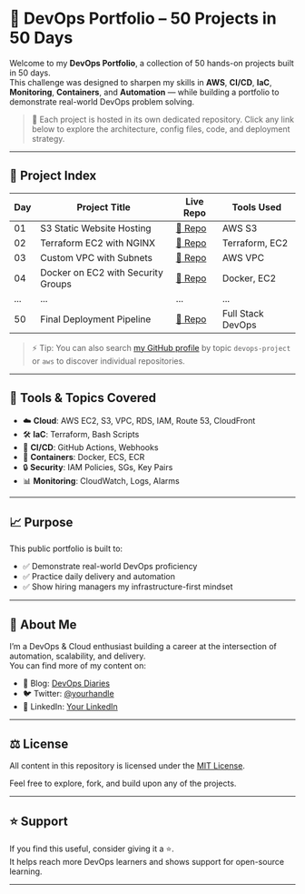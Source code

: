 # 🚀 DevOps Portfolio – 50 Projects in 50 Days

Welcome to my **DevOps Portfolio**, a collection of 50 hands-on projects built in 50 days.  
This challenge was designed to sharpen my skills in **AWS**, **CI/CD**, **IaC**, **Monitoring**, **Containers**, and **Automation** — while building a portfolio to demonstrate real-world DevOps problem solving.

> 📌 Each project is hosted in its own dedicated repository. Click any link below to explore the architecture, config files, code, and deployment strategy.

---

## 📅 Project Index

| Day | Project Title | Live Repo | Tools Used |
|-----|---------------|-----------|------------|
| 01  | S3 Static Website Hosting | [🔗 Repo](https://github.com/abdulraheem/01-s3-static-website) | AWS S3 |
| 02  | Terraform EC2 with NGINX | [🔗 Repo](https://github.com/abdulraheem/02-terraform-ec2-nginx) | Terraform, EC2 |
| 03  | Custom VPC with Subnets | [🔗 Repo](https://github.com/abdulraheem/03-custom-vpc) | AWS VPC |
| 04  | Docker on EC2 with Security Groups | [🔗 Repo](https://github.com/abdulraheem/04-docker-on-ec2) | Docker, EC2 |
| ... | ... | ... | ... |
| 50  | Final Deployment Pipeline | [🔗 Repo](https://github.com/abdulraheem/50-final-pipeline) | Full Stack DevOps |

> ⚡ Tip: You can also search [my GitHub profile](https://github.com/abdulraheem) by topic `devops-project` or `aws` to discover individual repositories.

---

## 🧰 Tools & Topics Covered

- ☁️ **Cloud**: AWS EC2, S3, VPC, RDS, IAM, Route 53, CloudFront
- 🛠️ **IaC**: Terraform, Bash Scripts
- 🔁 **CI/CD**: GitHub Actions, Webhooks
- 🐳 **Containers**: Docker, ECS, ECR
- 🔒 **Security**: IAM Policies, SGs, Key Pairs
- 📊 **Monitoring**: CloudWatch, Logs, Alarms

---

## 📈 Purpose

This public portfolio is built to:
- ✅ Demonstrate real-world DevOps proficiency
- ✅ Practice daily delivery and automation
- ✅ Show hiring managers my infrastructure-first mindset

---

## 💼 About Me

I’m a DevOps & Cloud enthusiast building a career at the intersection of automation, scalability, and delivery.  
You can find more of my content on:

- 📝 Blog: [DevOps Diaries](https://abdulraheem.hashnode.dev/)
- 🐦 Twitter: [@yourhandle](https://twitter.com/yourhandle)
- 💼 LinkedIn: [Your LinkedIn](https://linkedin.com/in/yourname)

---

## ⚖️ License

All content in this repository is licensed under the [MIT License](./LICENSE).

Feel free to explore, fork, and build upon any of the projects.

---

## ⭐️ Support

If you find this useful, consider giving it a ⭐️.  
It helps reach more DevOps learners and shows support for open-source learning.

---
